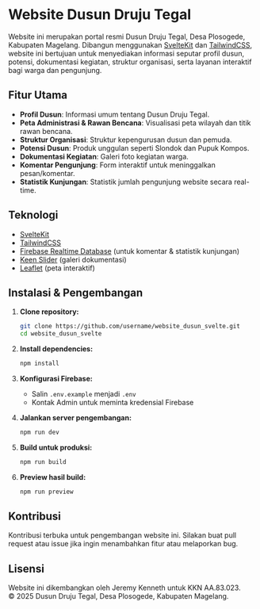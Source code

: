 # Website Dusun Druju Tegal

Website ini merupakan portal resmi Dusun Druju Tegal, Desa Plosogede, Kabupaten Magelang. Dibangun menggunakan [SvelteKit](https://kit.svelte.dev/) dan [TailwindCSS](https://tailwindcss.com/), website ini bertujuan untuk menyediakan informasi seputar profil dusun, potensi, dokumentasi kegiatan, struktur organisasi, serta layanan interaktif bagi warga dan pengunjung.

## Fitur Utama

- **Profil Dusun**: Informasi umum tentang Dusun Druju Tegal.
- **Peta Administrasi & Rawan Bencana**: Visualisasi peta wilayah dan titik rawan bencana.
- **Struktur Organisasi**: Struktur kepengurusan dusun dan pemuda.
- **Potensi Dusun**: Produk unggulan seperti Slondok dan Pupuk Kompos.
- **Dokumentasi Kegiatan**: Galeri foto kegiatan warga.
- **Komentar Pengunjung**: Form interaktif untuk meninggalkan pesan/komentar.
- **Statistik Kunjungan**: Statistik jumlah pengunjung website secara real-time.

## Teknologi

- [SvelteKit](https://kit.svelte.dev/)
- [TailwindCSS](https://tailwindcss.com/)
- [Firebase Realtime Database](https://firebase.google.com/products/realtime-database) (untuk komentar & statistik kunjungan)
- [Keen Slider](https://keen-slider.io/) (galeri dokumentasi)
- [Leaflet](https://leafletjs.com/) (peta interaktif)

## Instalasi & Pengembangan

1. **Clone repository:**

   ```bash
   git clone https://github.com/username/website_dusun_svelte.git
   cd website_dusun_svelte
   ```

2. **Install dependencies:**

   ```bash
   npm install
   ```

3. **Konfigurasi Firebase:**
   - Salin `.env.example` menjadi `.env`
   - Kontak Admin untuk meminta kredensial Firebase 

4. **Jalankan server pengembangan:**

   ```bash
   npm run dev
   ```

5. **Build untuk produksi:**

   ```bash
   npm run build
   ```

6. **Preview hasil build:**
   ```bash
   npm run preview
   ```

## Kontribusi

Kontribusi terbuka untuk pengembangan website ini. Silakan buat pull request atau issue jika ingin menambahkan fitur atau melaporkan bug.

## Lisensi

Website ini dikembangkan oleh Jeremy Kenneth untuk KKN AA.83.023.  
© 2025 Dusun Druju Tegal, Desa Plosogede, Kabupaten Magelang.
